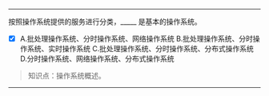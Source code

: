 ---
按照操作系统提供的服务进行分类，_____ 是基本的操作系统。
- [x] A.批处理操作系统、分时操作系统、网络操作系统 B.批处理操作系统、分时操作系统、实时操作系统 C.批处理操作系统、分时操作系统、分布式操作系统
D.分时操作系统、网络操作系统、分布式操作系统

> 知识点：操作系统概述。

---